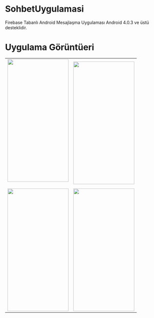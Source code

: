 # SohbetUygulamasi
Firebase Tabanlı Android Mesajlaşma Uygulaması
Android 4.0.3 ve üstü desteklidir.

# Uygulama Görüntüeri 
<table>
<tr>

<td><a ....><img src="https://eksiup.com/images/98/95/nh1169753i8p.png"  width="200" height="403"></a><p>                </p></td>

<td><a ....><img src="https://eksiup.com/images/39/24/xe117042wr7n.png"  width="200" height="403"></a></td>
</tr>

<tr>
<td><a ....><img src="https://eksiup.com/images/70/66/rq117050znph.png"  width="200" height="403"></a></td>

<td><a ....><img src="https://eksiup.com/images/48/34/jk117062xguq.png"  width="200" height="403"></a></td>

</tr>
</table>
